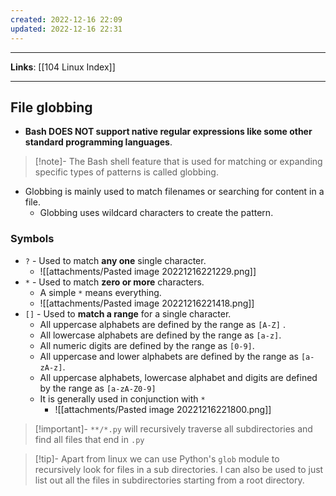 ```yaml
---
created: 2022-12-16 22:09
updated: 2022-12-16 22:31
---
```

---
**Links**: [[104 Linux Index]]

---
## File globbing
- **Bash DOES NOT support native regular expressions like some other standard programming languages**. 

> [!note]- The Bash shell feature that is used for matching or expanding specific types of patterns is called globbing. 

- Globbing is mainly used to match filenames or searching for content in a file.
	- Globbing uses wildcard characters to create the pattern.

### Symbols
- `?` - Used to match **any one** single character.
	- ![[attachments/Pasted image 20221216221229.png]]
- `*` - Used to match **zero or more** characters.
	- A simple `*` means everything.
	- ![[attachments/Pasted image 20221216221418.png]]
- `[]` - Used to **match a range** for a single character. 
	- All uppercase alphabets are defined by the range as `[A-Z]` .
	- All lowercase alphabets are defined by the range as `[a-z]`.
	- All numeric digits are defined by the range as `[0-9]`.
	- All uppercase and lower alphabets are defined by the range as `[a-zA-z]`.
	- All uppercase alphabets, lowercase alphabet and digits are defined by the range as `[a-zA-Z0-9]`
	- It is generally used in conjunction with `*`
		- ![[attachments/Pasted image 20221216221800.png]]

> [!important]- `**/*.py` will recursively traverse all subdirectories and find all files that end in `.py`

> [!tip]- Apart from linux we can use Python's `glob` module to recursively look for files in a sub directories.
> I can also be used to just list out all the files in subdirectories starting from a root directory.
